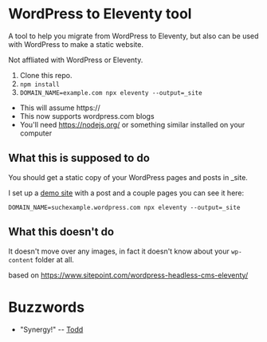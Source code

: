 # WordPress to Eleventy tool

A tool to help you migrate from WordPress to Eleventy, but also can be used with WordPress to make a static website.

Not affliated with WordPress or Eleventy.

1. Clone this repo.
2. `npm install`
3. `DOMAIN_NAME=example.com npx eleventy --output=_site`

* This will assume https://
* This now supports wordpress.com blogs
* You'll need https://nodejs.org/ or something similar installed on your computer

## What this is supposed to do

You should get a static copy of your WordPress pages and posts in _site.

I set up a [demo site](https://suchexample.wordpress.com) with a post and a couple pages you can see it here:

`DOMAIN_NAME=suchexample.wordpress.com npx eleventy --output=_site`

## What this doesn't do

It doesn't move over any images, in fact it doesn't know about your `wp-content` folder at all.

based on https://www.sitepoint.com/wordpress-headless-cms-eleventy/

# Buzzwords

* "Synergy!" -- [Todd](https://toddpresta.com)

